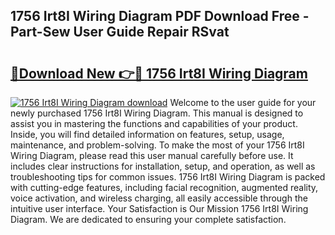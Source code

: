 ## 1756 Irt8I Wiring Diagram PDF Download Free - Part-Sew User Guide Repair RSvat

# <h2><a href="http://dfqshnv.blite.top/?on=1756+Irt8I+Wiring+Diagram">🔗Download New 👉🔴 1756 Irt8I Wiring Diagram</a></h2>

[![1756 Irt8I Wiring Diagram download](https://i.imgur.com/lujVjoI.png)](http://dfqshnv.blite.top/?on=1756+Irt8I+Wiring+Diagram)
Welcome to the user guide for your newly purchased 1756 Irt8I Wiring Diagram. This manual is designed to assist you in mastering the functions and capabilities of your product. Inside, you will find detailed information on features, setup, usage, maintenance, and problem-solving. To make the most of your 1756 Irt8I Wiring Diagram, please read this user manual carefully before use. It includes clear instructions for installation, setup, and operation, as well as troubleshooting tips for common issues. 1756 Irt8I Wiring Diagram is packed with cutting-edge features, including facial recognition, augmented reality, voice activation, and wireless charging, all easily accessible through the intuitive user interface. Your Satisfaction is Our Mission 1756 Irt8I Wiring Diagram. We are dedicated to ensuring your complete satisfaction.
